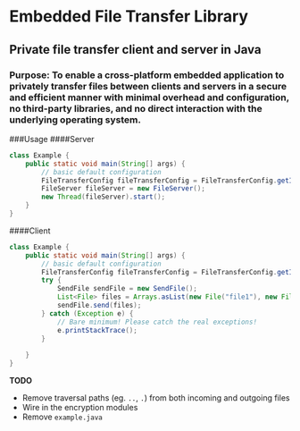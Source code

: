# Embedded File Transfer Library
## Private file transfer client and server in Java
### Purpose: To enable a cross-platform embedded application to privately transfer files between clients and servers in a secure and efficient manner with minimal overhead and configuration, no third-party libraries, and no direct interaction with the underlying operating system.

###Usage
####Server
```java
class Example {
    public static void main(String[] args) {
        // basic default configuration
        FileTransferConfig fileTransferConfig = FileTransferConfig.getInstance();
        FileServer fileServer = new FileServer();
        new Thread(fileServer).start();
    }
}
```
####Client
```java
class Example {
    public static void main(String[] args) {
        // basic default configuration
        FileTransferConfig fileTransferConfig = FileTransferConfig.getInstance();
        try {
            SendFile sendFile = new SendFile();
            List<File> files = Arrays.asList(new File("file1"), new File("file2"), new File("file3"));
            sendFile.send(files);
        } catch (Exception e) {
            // Bare minimum! Please catch the real exceptions!
            e.printStackTrace();
        }
        
    }
}
```

**TODO**
* Remove traversal paths (eg. `..`, `.`) from both incoming and outgoing files
* Wire in the encryption modules
* Remove `example.java`
